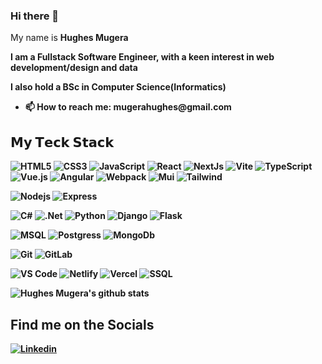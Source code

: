 ### Hi there 👋

<p>My name is <b>Hughes Mugera<b> </p>
<p>I am a Fullstack Software Engineer, with a keen interest in web development/design and data</p>

<p>I also hold a BSc in Computer Science(Informatics)  </p>

<ul>

<!-- <li>🌱 I’m currently learning ... Kubernetes and Big Data Analytics via ML  </li> -->
<!-- <li>👯 I’m looking to collaborate on ... Technical Writing, Big Data,  Cloud & Software Solutions  </li> -->
<!-- <li>🤔 I’m looking for help with ... []  </li>
<li>💬 Ask me about ... Cloud, Cloud Security, Tech, and Technical Digital Content Marketing  </li> -->
<li>📫 How to reach me: mugerahughes@gmail.com  </li>
<!-- <li>😄 Pronouns: ... She/Her  </li>
<li>⚡ Fun fact: ... I am pretty shy but good at my job :)  </li> -->
</ul>

## 𝗠𝘆 𝗧𝗲𝗰𝗸 𝗦𝘁𝗮𝗰𝗸

<!-- Profile View Count and GitStats -->

<!-- Integrated Development Environment -->

![HTML5](https://img.shields.io/badge/-HTML5-%23E44D27?style=for-the-badge&logo=html5&logoColor=ffffff)
![CSS3](https://img.shields.io/badge/-CSS3-%231572B6?style=for-the-badge&logo=css3)
![JavaScript](https://img.shields.io/badge/-JavaScript-%23F7DF1C?style=for-the-badge&logo=javascript&logoColor=000000&labelColor=%23F7DF1C&color=%23FFCE5A)
![React](https://img.shields.io/badge/-React-%23282C34?style=for-the-badge&logo=react)
![NextJs](https://img.shields.io/badge/Next.js-000?logo=nextdotjs&logoColor=fff&style=for-the-badge)
![Vite](https://img.shields.io/badge/-Vite-%23646CFF?style=for-the-badge&logo=vite&logoColor=ffffff)
![TypeScript](https://img.shields.io/badge/-TypeScript-007ACC?style=for-the-badge&logo=typescript&logoColor=white)
![Vue.js](https://img.shields.io/badge/-Vue.js-%232c3e50?style=for-the-badge&logo=vuedotjs)
![Angular](https://img.shields.io/badge/Angular-DD0031?style=for-the-badge&logo=angular&logoColor=white)
![Webpack](https://img.shields.io/badge/-Webpack-%232C3A42?style=for-the-badge&logo=webpack)
![Mui](https://img.shields.io/badge/Material--UI-0081CB?style=for-the-badge&logo=material-ui&logoColor=white)
![Tailwind](https://img.shields.io/badge/Tailwind_CSS-38B2AC?style=for-the-badge&logo=tailwind-css&logoColor=white)

![Nodejs](https://img.shields.io/badge/Node.js-43853D?style=for-the-badge&logo=node.js&logoColor=white)
![Express](	https://img.shields.io/badge/Express.js-404D59?style=for-the-badge)

![C#](https://img.shields.io/badge/C%23-239120?style=for-the-badge&logo=c-sharp&logoColor=white)
![.Net](https://img.shields.io/badge/.NET-5C2D91?style=for-the-badge&logo=.net&logoColor=white)
![Python](https://img.shields.io/badge/Python-14354C?style=for-the-badge&logo=python&logoColor=white)
![Django](https://img.shields.io/badge/Django-092E20?style=for-the-badge&logo=django&logoColor=white)
![Flask](https://img.shields.io/badge/Flask-000000?style=for-the-badge&logo=flask&logoColor=white)

![MSQL](https://img.shields.io/badge/MySQL-00000F?style=for-the-badge&logo=mysql&logoColor=white)
![Postgress](https://img.shields.io/badge/PostgreSQL-316192?style=for-the-badge&logo=postgresql&logoColor=white)
![MongoDb](https://img.shields.io/badge/MongoDB-4EA94B?style=for-the-badge&logo=mongodb&logoColor=white)

![Git](https://img.shields.io/badge/-Git-%23F05032?style=for-the-badge&logo=git&logoColor=%23ffffff)
![GitLab](https://img.shields.io/badge/-GitLab-FCA121?style=for-the-badge&logo=gitlab)

![VS Code](https://img.shields.io/badge/-VSCode-%23007ACC?style=for-the-badge&logo=visual-studio-code)
![Netlify](https://img.shields.io/badge/-Netlify-%2300C7B7?style=for-the-badge&logo=netlify&logoColor=ffffff)
![Vercel](https://img.shields.io/badge/-Vercel-%23ffffff?style=for-the-badge&logo=vercel&logoColor=000000)
![SSQL](https://img.shields.io/badge/Microsoft_SQL_Server-CC2927?style=for-the-badge&logo=microsoft-sql-server&logoColor=white)

![Hughes Mugera's github stats](https://github-readme-stats.vercel.app/api?username=Mugerah&show_icons=true&theme=dracula)

## Find me on the Socials

[![Linkedin](https://img.shields.io/badge/-HughesMugera-blue?style=flat&logo=Linkedin&logoColor=white)](https://www.linkedin.com/in/hughes-mugera)
